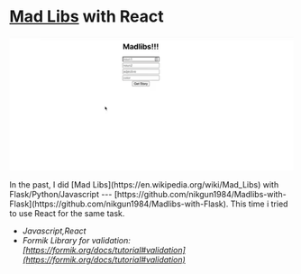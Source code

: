 # [Mad Libs](https://en.wikipedia.org/wiki/Mad_Libs) with React
<p>
<img src="/public/sample.gif" width="800">
</p>  
In the past, I did [Mad Libs](https://en.wikipedia.org/wiki/Mad_Libs) with Flask/Python/Javascript --- [https://github.com/nikgun1984/Madlibs-with-Flask](https://github.com/nikgun1984/Madlibs-with-Flask). This time i tried to use React for the same task.  

* _Javascript,React_
* _Formik Library for validation: [https://formik.org/docs/tutorial#validation](https://formik.org/docs/tutorial#validation)_




